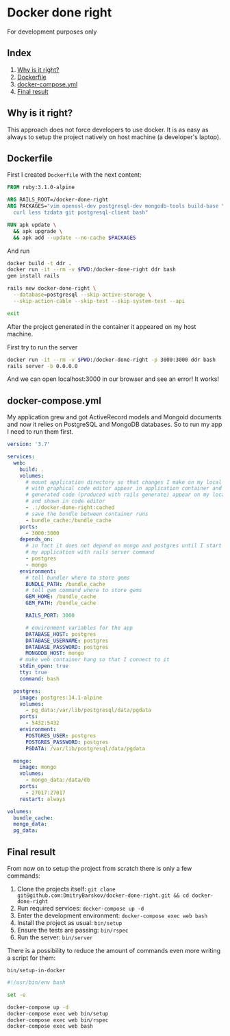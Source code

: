 # Docker done right

For development purposes only

## Index

1. [Why is it right?](#why-is-it-right)
1. [Dockerfile](#Dockerfile)
1. [docker-compose.yml](#docker-compose.yml)
1. [Final result](#final-result)

## Why is it right?

This approach does not force developers to use docker. It is as easy as always
to setup the project natively on host machine (a developer's laptop).

## Dockerfile

First I created `Dockerfile` with the next content:

```Dockerfile
FROM ruby:3.1.0-alpine

ARG RAILS_ROOT=/docker-done-right
ARG PACKAGES="vim openssl-dev postgresql-dev mongodb-tools build-base \
  curl less tzdata git postgresql-client bash"

RUN apk update \
  && apk upgrade \
  && apk add --update --no-cache $PACKAGES
```

And run
```bash
docker build -t ddr .
docker run -it --rm -v $PWD:/docker-done-right ddr bash
gem install rails

rails new docker-done-right \
  --database=postgresql --skip-active-storage \
  --skip-action-cable --skip-test --skip-system-test --api

exit
```

After the project generated in the container it appeared on my host machine.

First try to run the server
```bash
docker run -it --rm -v $PWD:/docker-done-right -p 3000:3000 ddr bash
rails server -b 0.0.0.0
```

And we can open localhost:3000 in our browser and see an error! It works!

## docker-compose.yml

My application grew and got ActiveRecord models and Mongoid documents and now
it relies on PostgreSQL and MongoDB databases. So to run my app I need to run
them first.

```yaml
version: '3.7'

services:
  web:
    build: .
    volumes:
      # mount application directory so that changes I make on my local machine
      # with graphical code editor appear in application container and
      # generated code (produced with rails generate) appear on my local machine
      # and shown in code editor
      - .:/docker-done-right:cached
      # save the bundle between container runs
      - bundle_cache:/bundle_cache
    ports:
      - 3000:3000
    depends_on:
      # in fact it does not depend on mongo and postgres until I start
      # my application with rails server command
      - postgres
      - mongo
    environment:
      # tell bundler where to store gems
      BUNDLE_PATH: /bundle_cache
      # tell gem command where to store gems
      GEM_HOME: /bundle_cache
      GEM_PATH: /bundle_cache

      RAILS_PORT: 3000

      # environment variables for the app
      DATABASE_HOST: postgres
      DATABASE_USERNAME: postgres
      DATABASE_PASSWORD: postgres
      MONGODB_HOST: mongo
    # make web container hang so that I connect to it
    stdin_open: true
    tty: true
    command: bash

  postgres:
    image: postgres:14.1-alpine
    volumes:
      - pg_data:/var/lib/postgresql/data/pgdata
    ports:
      - 5432:5432
    environment:
      POSTGRES_USER: postgres
      POSTGRES_PASSWORD: postgres
      PGDATA: /var/lib/postgresql/data/pgdata

  mongo:
    image: mongo
    volumes:
      - mongo_data:/data/db
    ports:
      - 27017:27017
    restart: always

volumes:
  bundle_cache:
  mongo_data:
  pg_data:
```

## Final result

From now on to setup the project from scratch there is only a few commands:

1. Clone the projects itself: `git clone git@github.com:DmitryBarskov/docker-done-right.git && cd docker-done-right`
1. Run required services: `docker-compose up -d`
1. Enter the development environment: `docker-compose exec web bash`
1. Install the project as usual: `bin/setup`
1. Ensure the tests are passing: `bin/rspec`
1. Run the server: `bin/server`

There is a possibility to reduce the amount of commands even more writing
a script for them:

`bin/setup-in-docker`
```bash
#!/usr/bin/env bash

set -e

docker-compose up -d
docker-compose exec web bin/setup
docker-compose exec web bin/rspec
docker-compose exec web bash
```
